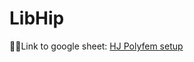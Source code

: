 # LibHip

📣📣Link to google sheet: 
[HJ Polyfem setup](https://docs.google.com/spreadsheets/d/1PoKKYplSG6L6KCQsbIYUCMJSuJ5tfF75YRx1oMFG4e4/edit#gid=0 )
